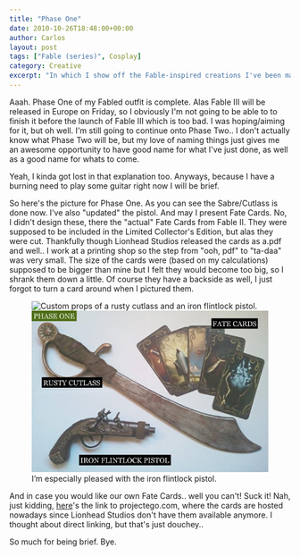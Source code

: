 ```yaml
---
title: "Phase One"
date: 2010-10-26T18:48:00+00:00
author: Carlos
layout: post
tags: ["Fable (series)", Cosplay]
category: Creative
excerpt: "In which I show off the Fable-inspired creations I've been making."
---
```

Aaah. Phase One of my Fabled outfit is complete. Alas Fable III will be released in Europe on Friday, so I obviously I'm not going to be able to to finish it before the launch of Fable III which is too bad. I was hoping/aiming for it, but oh well. I'm still going to continue onto Phase Two.. I don't actually know what Phase Two will be, but my love of naming things just gives me an awesome opportunity to have good name for what I've just done, as well as a good name for whats to come.

Yeah, I kinda got lost in that explanation too. Anyways, because I have a burning need to play some guitar right now I will be brief.

So here's the picture for Phase One. As you can see the Sabre/Cutlass is done now. I've also "updated" the pistol. And may I present Fate Cards. No, I didn't design these, there the "actual" Fate Cards from Fable II. They were supposed to be included in the Limited Collector's Edition, but alas they were cut. Thankfully though Lionhead Studios released the cards as a.pdf and well.. I work at a printing shop so the step from "ooh, pdf" to "ta-daa" was very small. The size of the cards were (based on my calculations) supposed to be bigger than mine but I felt they would become too big, so I shrank them down a little. Of course they have a backside as well, I just forgot to turn a card around when I pictured them.

<figure>
  <img class="js-lazy-load" data-original="/assets/posts/2010/10/phase-one-completed.jpg" alt="Custom props of a rusty cutlass and an iron flintlock pistol.">
  <noscript>
    <img src="/assets/posts/2010/10/phase-one-completed.jpg" alt="Custom props of a rusty cutlass and an iron flintlock pistol.">
  </noscript>
  <figcaption>I’m especially pleased with the iron flintlock pistol.</figcaption>
</figure>

And in case you would like our own Fate Cards.. well you can't! Suck it! Nah, just kidding, [here](http://projectego.net/703/fable-2-fate-cards.html)'s the link to projectego.com, where the cards are hosted nowadays since Lionhead Studios don't have them available anymore. I thought about direct linking, but that's just douchey..

So much for being brief. Bye.